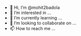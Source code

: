 - 👋 Hi, I’m @mohit2badola
- 👀 I’m interested in ...
- 🌱 I’m currently learning ...
- 💞️ I’m looking to collaborate on ...
- 📫 How to reach me ...

<!---
mohit2badola/mohit2badola is a ✨ special ✨ repository because its `README.md` (this file) appears on your GitHub profile.
You can click the Preview link to take a look at your changes.
--->
